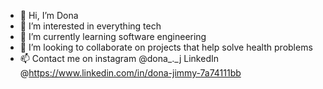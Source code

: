 - 👋 Hi, I’m Dona
- 👀 I’m interested in everything tech
- 🌱 I’m currently learning software engineering
- 💞️ I’m looking to collaborate on projects that help solve health problems
- 📫 Contact me on 
instagram @dona_._j
LinkedIn @https://www.linkedin.com/in/dona-jimmy-7a74111bb
<!---
Dona-j/Dona-j is a ✨ special ✨ repository because its `README.md` (this file) appears on your GitHub profile.
You can click the Preview link to take a look at your changes.
--->

